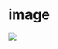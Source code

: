 # image

<img src="https://github.com/MaxiPruebas/image/blob/master/64827659-c8a57300-d58a-11e9-9324-514940c53a39.jpg?raw=true">
